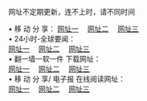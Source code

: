 网址不定期更新，连不上时，请不同时间

&#8226; 移 动 分 享：
<a href="http://32.port0.org/s/" target="_blank">网址一</a>
　<a href="http://24.2waky.com/s/" target="_blank">网址二</a>
　<a href="http://hk.hacked.jp/s/" target="_blank">网址三</a>
　<br />
&#8226; 24小时-全球要闻：<br /> 
<a href="http://32.port0.org/read/go/n1.html" target="_blank">网址一</a>
　<a href="http://24.2waky.com/read/go/n2.html" target="_blank">网址二</a>
　<a href="http://hk.hacked.jp/read/go/n3.html" target="_blank">网址三</a>
　<br />
&#8226; 翻一墙一软一件 下载网址：<br /> 
<a href="http://32.port0.org:81/f/" target="_blank">网址一</a>
　<a href="http://24.2waky.com/ff/" target="_blank">网址二</a>
　<a href="http://hk.hacked.jp:81/f/" target="_blank">网址三</a>
<br />
&#8226; 移 动 分 享/ 电子报 在线阅读网址：<br />
<a href="http://32.port0.org:81/s/" target="_blank">网址一</a>
　<a href="http://24.2waky.com/b/" target="_blank">网址二</a>
　<a href="http://hk.hacked.jp:81/s/" target="_blank">网址三</a><br />
